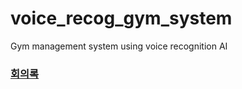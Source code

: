 # voice_recog_gym_system
Gym management system using voice recognition AI

### [회의록](./docs/README.md#회의록)